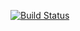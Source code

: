 [![Build Status](https://dev.azure.com/NewHRPortal/HRPortal/_apis/build/status/saikumarputta.HRPortal%20(1)?branchName=master)](https://dev.azure.com/NewHRPortal/HRPortal/_build/latest?definitionId=3&branchName=master)
